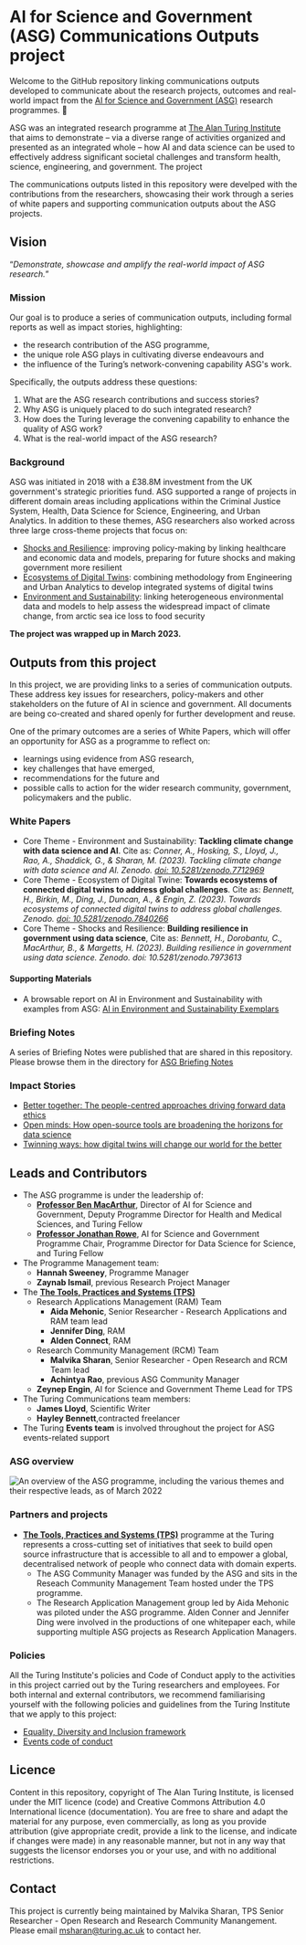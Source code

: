 # AI for Science and Government (ASG) Communications Outputs project

Welcome to the GitHub repository linking communications outputs developed to communicate about the research projects, outcomes and real-world impact from the [AI for Science and Government (ASG)](https://www.turing.ac.uk/research/asg) research programmes. 🎉

ASG was an integrated research programme at [The Alan Turing Institute](https://www.turing.ac.uk/) that aims to demonstrate – via a diverse range of activities organized and presented as an integrated whole – how AI and data science can be used to effectively address significant societal challenges and transform health, science, engineering, and government.
The project

The communications outputs listed in this repository were develped with the contributions from the researchers, showcasing their work through a series of white papers and supporting communication outputs about the ASG projects.

## Vision

“_Demonstrate, showcase and amplify the real-world impact of ASG research._”

### Mission

Our goal is to produce a series of communication outputs, including formal reports as well as impact stories, highlighting:
 
- the research contribution of the ASG programme,
- the unique role ASG plays in cultivating diverse endeavours and
- the influence of the Turing’s network-convening capability ASG's work.

Specifically, the outputs address these questions:

1. What are the ASG research contributions and success stories?
1. Why ASG is uniquely placed to do such integrated research?
1. How does the Turing leverage the convening capability to enhance the quality of ASG work?
1. What is the real-world impact of the ASG research?
 
### Background

ASG was initiated in 2018 with a £38.8M investment from the UK government's strategic priorities fund.
ASG supported a range of projects in different domain areas including applications within the Criminal Justice System, Health, Data Science for Science, Engineering, and Urban Analytics.
In addition to these themes, ASG researchers also worked across three large cross-theme projects that focus on:

- [Shocks and Resilience](https://www.turing.ac.uk/research/research-projects/shocks-and-resilience): improving policy-making by linking healthcare and economic data and models, preparing for future shocks and making government more resilient
- [Ecosystems of Digital Twins](https://www.turing.ac.uk/research/research-projects/ecosystems-digital-twins): combining methodology from Engineering and Urban Analytics to develop integrated systems of digital twins
- [Environment and Sustainability](https://www.turing.ac.uk/research/research-projects/environment-and-sustainability): linking heterogeneous environmental data and models to help assess the widespread impact of climate change, from arctic sea ice loss to food security

**The project was wrapped up in March 2023.**

## Outputs from this project

In this project, we are providing links to a series of communication outputs.
These address key issues for researchers, policy-makers and other stakeholders on the future of AI in science and government.
All documents are being co-created and shared openly for further development and reuse.

One of the primary outcomes are a series of White Papers, which will offer an opportunity for ASG as a programme to reflect on:

- learnings using evidence from ASG research,
- key challenges that have emerged,
- recommendations for the future and
- possible calls to action for the wider research community, government, policymakers and the public.

### White Papers

- Core Theme - Environment and Sustainability: **Tackling climate change with data science and AI**. Cite as: *Conner, A., Hosking, S., Lloyd, J., Rao, A., Shaddick, G., & Sharan, M. (2023). Tackling climate change with data science and AI. Zenodo. [doi: 10.5281/zenodo.7712969](https://zenodo.org/record/7712969)*
- Core Theme - Ecosystem of Digital Twine: **Towards ecosystems of connected digital twins to address global challenges**. Cite as: *Bennett, H., Birkin, M., Ding, J., Duncan, A., & Engin, Z. (2023). Towards ecosystems of connected digital twins to address global challenges. Zenodo. [doi: 10.5281/zenodo.7840266](https://zenodo.org/record/7840266)*
- Core Theme - Shocks and Resilience: **Building resilience in government using data science**, Cite as: *Bennett, H., Dorobantu, C., MacArthur, B., & Margetts, H. (2023). Building resilience in government using data science. Zenodo. doi: 10.5281/zenodo.7973613*

#### Supporting Materials

- A browsable report on AI in Environment and Sustainability with examples from ASG: [AI in Environment and Sustainability Exemplars](https://alan-turing-institute.github.io/asg-research-communications/)

### Briefing Notes

A series of Briefing Notes were published that are shared in this repository.
Please browse them in the directory for [ASG Briefing Notes](./asg-briefing-notes)

### Impact Stories

- [Better together: The people-centred approaches driving forward data ethics](https://www.turing.ac.uk/about-us/impact/better-together-people-centred-approaches-driving-forward-data-ethics)
- [Open minds: How open-source tools are broadening the horizons for data science](https://www.turing.ac.uk/about-us/impact/open-minds-how-open-source-tools-are-broadening-horizons-data-science)
- [Twinning ways: how digital twins will change our world for the better](https://www.turing.ac.uk/about-us/impact/twinning-ways-how-digital-twins-will-change-our-world-better)

## Leads and Contributors

- The ASG programme is under the leadership of:
  - [**Professor Ben MacArthur**](https://www.turing.ac.uk/people/researchers/ben-macarthur), Director of AI for Science and Government, Deputy Programme Director for Health and Medical Sciences, and Turing Fellow
  - [**Professor Jonathan Rowe**](https://www.turing.ac.uk/people/researchers/jonathan-rowe), AI for Science and Government Programme Chair, Programme Director for Data Science for Science, and Turing Fellow 
- The Programme Management team: 
  - **Hannah Sweeney**, Programme Manager
  - **Zaynab Ismail**, previous Research Project Manager
- The [**The Tools, Practices and Systems (TPS)**](https://www.turing.ac.uk/research/research-programmes/tools-practices-and-systems)
  - Research Applications Management (RAM) Team
    - **Aida Mehonic**, Senior Researcher - Research Applications and RAM team lead
    - **Jennifer Ding**, RAM
    - **Alden Connect**, RAM 
  - Research Community Management (RCM) Team
    - **Malvika Sharan**, Senior Researcher - Open Research and RCM Team lead
    - **Achintya Rao**, previous ASG Community Manager
  - **Zeynep Engin**, AI for Science and Government Theme Lead for TPS
- The Turing Communications team members:
  - **James Lloyd**, Scientific Writer
  - **Hayley Bennett**,contracted freelancer
- The Turing **Events team** is involved throughout the project for ASG events-related support 

### ASG overview

![An overview of the ASG programme, including the various themes and their respective leads, as of March 2022](images/2022-03_ASG_overview.png)

### Partners and projects

- [**The Tools, Practices and Systems (TPS)**](https://www.turing.ac.uk/research/research-programmes/tools-practices-and-systems) programme at the Turing represents a cross-cutting set of initiatives that seek to build open source infrastructure that is accessible to all and to empower a global, decentralised network of people who connect data with domain experts. 
  - The ASG Community Manager was funded by the ASG and sits in the Reseach Community Management Team hosted under the TPS programme.
  - The Research Application Management group led by Aida Mehonic was piloted under the ASG programme. Alden Conner and Jennifer Ding were involved in the productions of one whitepaper each, while supporting multiple ASG projects as Research Application Managers.

### Policies

All the Turing Institute's policies and Code of Conduct apply to the activities in this project carried out by the Turing researchers and employees. For both internal and external contributors, we recommend familiarising yourself with the following policies and guidelines from the Turing Institute that we apply to this project:

- [Equality, Diversity and Inclusion framework](https://www.turing.ac.uk/about-us/equality-diversity-and-inclusion/EDI-framework)
- [Events code of conduct](https://www.turing.ac.uk/events/policies-and-guidelines)

## Licence

Content in this repository, copyright of The Alan Turing Institute, is licensed under the MIT licence (code) and Creative Commons Attribution 4.0 International licence (documentation).
You are free to share and adapt the material for any purpose, even commercially, as long as you provide attribution (give appropriate credit, provide a link to the license, and indicate if changes were made) in any reasonable manner, but not in any way that suggests the licensor endorses you or your use, and with no additional restrictions.

## Contact

This project is currently being maintained by Malvika Sharan, TPS Senior Researcher - Open Research and Research Community Manangement. Please email [msharan@turing.ac.uk](mailto:msharan@turing.ac.uk) to contact her.
